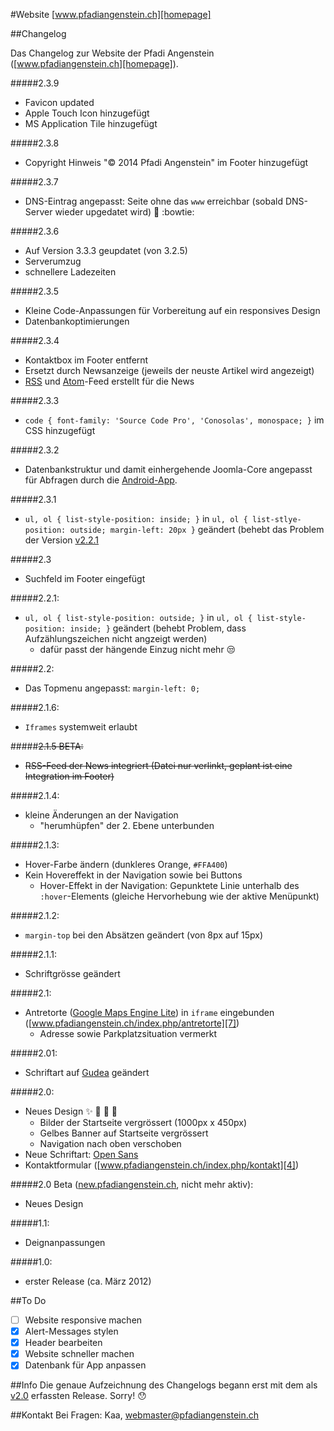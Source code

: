 #Website [www.pfadiangenstein.ch][homepage]

##Changelog

Das Changelog zur Website der Pfadi Angenstein ([www.pfadiangenstein.ch][homepage]).



#####2.3.9
- Favicon updated
- Apple Touch Icon hinzugefügt
- MS Application Tile hinzugefügt

#####2.3.8
- Copyright Hinweis "&copy; 2014 Pfadi Angenstein" im Footer hinzugefügt

#####2.3.7
- DNS-Eintrag angepasst: Seite ohne das `www` erreichbar (sobald DNS-Server wieder upgedatet wird)  :clap: :bowtie:

#####2.3.6
- Auf Version 3.3.3 geupdatet (von 3.2.5)
- Serverumzug
- schnellere Ladezeiten

#####2.3.5
- Kleine Code-Anpassungen für Vorbereitung auf ein responsives Design
- Datenbankoptimierungen

#####2.3.4
- Kontaktbox im Footer entfernt
- Ersetzt durch Newsanzeige (jeweils der neuste Artikel wird angezeigt)
- [RSS][11] und [Atom][12]-Feed erstellt für die News

#####2.3.3
- `code { font-family: 'Source Code Pro', 'Conosolas', monospace; }` im CSS hinzugefügt

#####2.3.2
- Datenbankstruktur und damit einhergehende Joomla-Core angepasst für Abfragen durch die [Android-App][10].

#####2.3.1
- `ul, ol { list-style-position: inside; }` in `ul, ol { list-stlye-position: outside; margin-left: 20px }` geändert (behebt das Problem der Version [v2.2.1](#v221)

#####2.3
- Suchfeld im Footer eingefügt

#####2.2.1:
- `ul, ol { list-style-position: outside; }` in `ul, ol { list-style-position: inside; }` geändert (behebt Problem, dass Aufzählungszeichen nicht angzeigt werden)
  - dafür passt der hängende Einzug nicht mehr :unamused:
 
#####2.2:
- Das Topmenu angepasst: `margin-left: 0;`

#####2.1.6:
- `Iframes` systemweit erlaubt

#####~~2.1.5 BETA:~~
- ~~RSS-Feed der News integriert (Datei nur verlinkt, geplant ist eine Integration im Footer)~~ 

#####2.1.4:
- kleine Änderungen an der Navigation
  - "herumhüpfen" der 2. Ebene unterbunden

#####2.1.3:
- Hover-Farbe ändern (dunkleres Orange, `#FFA400`)
- Kein Hovereffekt in der Navigation sowie bei Buttons
  - Hover-Effekt in der Navigation: Gepunktete Linie unterhalb des `:hover`-Elements (gleiche Hervorhebung wie der aktive Menüpunkt)

#####2.1.2:
- `margin-top` bei den Absätzen geändert (von 8px auf 15px)

#####2.1.1:
- Schriftgrösse geändert

#####2.1:
- Antretorte ([Google Maps Engine Lite][6]) in `iframe` eingebunden ([www.pfadiangenstein.ch/index.php/antretorte][7])
  - Adresse sowie Parkplatzsituation vermerkt

#####2.01:
- Schriftart auf [Gudea][gudea] geändert

#####2.0:
- Neues Design :sparkles: :tada: :tada: :confetti_ball:
  - Bilder der Startseite vergrössert (1000px x 450px)
  - Gelbes Banner auf Startseite vergrössert
  - Navigation nach oben verschoben
- Neue Schriftart: [Open Sans][3]
- Kontaktformular ([www.pfadiangenstein.ch/index.php/kontakt][4])


#####2.0 Beta ([new.pfadiangenstein.ch][2], nicht mehr aktiv):
- Neues Design

#####1.1:
- Deignanpassungen

#####1.0:
- erster Release (ca. März 2012)

##To Do
- [ ] Website responsive machen
- [x] Alert-Messages stylen
- [x] Header bearbeiten
- [x] Website schneller machen
- [x] Datenbank für App anpassen
 
##Info
Die genaue Aufzeichnung des Changelogs begann erst mit dem als [v2.0][8] erfassten Release. Sorry! :hushed:

##Kontakt
Bei Fragen: Kaa, [webmaster@pfadiangenstein.ch][1]

[homepage]: http://www.pfadiangenstein.ch "www.pfadiangenstein.ch"
[1]: mailto:webmaster@pfadiangenstein.ch "webmaster@pfadiangenstein.ch"
[2]: http://new.pfadiangenstein.ch "new.pfadiangenstein.ch"
[3]: http://www.google.com/fonts/specimen/Open+Sans "Open Sans"
[4]: http://www.pfadiangenstein.ch/index.php/kontakt "Kontaktformular"
[gudea]: http://www.google.com/fonts/specimen/Gudea "Gudea"
[6]: https://mapsengine.google.com/map/ "Google Maps Engine Lite"
[7]: http://www.pfadiangenstein.ch/index.php/antretorte "Antretorte"
[8]: https://github.com/faitnoise/Website/blob/master/README.md#v20 "Release 2.0"
[9]: https://github.com/faitnoise/Website/blob/master/README.md#v221 "Release 2.2.1"
[10]: https://github.com/faitnoise/pfadiangenstein "Android App"
[11]: http://www.pfadiangenstein.ch/index.php/news?format=feed&type=rss "RSS Feed"
[12]: http://www.pfadiangenstein.ch/index.php/news?format=feed&type=atom "Atom-Feed"
